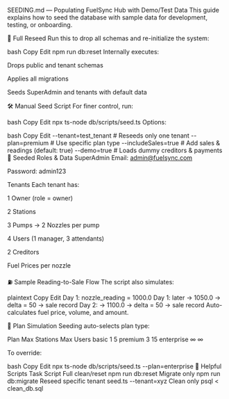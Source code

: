 SEEDING.md — Populating FuelSync Hub with Demo/Test Data
This guide explains how to seed the database with sample data for development, testing, or onboarding.

🧪 Full Reseed
Run this to drop all schemas and re-initialize the system:

bash
Copy
Edit
npm run db:reset
Internally executes:

Drops public and tenant schemas

Applies all migrations

Seeds SuperAdmin and tenants with default data

🛠 Manual Seed Script
For finer control, run:

bash
Copy
Edit
npx ts-node db/scripts/seed.ts
Options:

bash
Copy
Edit
--tenant=test_tenant      # Reseeds only one tenant
--plan=premium            # Use specific plan type
--includeSales=true       # Add sales & readings (default: true)
--demo=true               # Loads dummy creditors & payments
👤 Seeded Roles & Data
SuperAdmin
Email: admin@fuelsync.com

Password: admin123

Tenants
Each tenant has:

1 Owner (role = owner)

2 Stations

3 Pumps → 2 Nozzles per pump

4 Users (1 manager, 3 attendants)

2 Creditors

Fuel Prices per nozzle

⛽ Sample Reading-to-Sale Flow
The script also simulates:

plaintext
Copy
Edit
Day 1: nozzle_reading = 1000.0
Day 1: later → 1050.0 → delta = 50 → sale record
Day 2: → 1100.0 → delta = 50 → sale record
Auto-calculates fuel price, volume, and amount.

🔐 Plan Simulation
Seeding auto-selects plan type:

Plan	Max Stations	Max Users
basic	1	5
premium	3	15
enterprise	∞	∞

To override:

bash
Copy
Edit
npx ts-node db/scripts/seed.ts --plan=enterprise
🧾 Helpful Scripts
Task	Script
Full clean/reset	npm run db:reset
Migrate only	npm run db:migrate
Reseed specific tenant	seed.ts --tenant=xyz
Clean only	psql < clean_db.sql